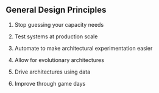 ## General Design Principles

1. Stop guessing your capacity needs

2. Test systems at production scale

3. Automate to make architectural experimentation easier

4. Allow for evolutionary architectures

5. Drive architectures using data

6. Improve through game days
